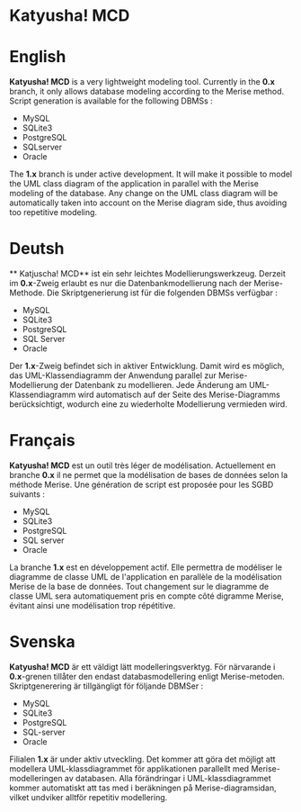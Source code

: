# Katyusha! MCD

English
=======

**Katyusha! MCD** is a very lightweight modeling tool.
Currently in the **0.x** branch, it only allows database modeling according to the Merise method.
Script generation is available for the following DBMSs :
  - MySQL
  - SQLite3
  - PostgreSQL
  - SQLserver
  - Oracle

The **1.x** branch is under active development. It will make it possible to model the UML class diagram of the application in parallel with the Merise modeling of the database.
Any change on the UML class diagram will be automatically taken into account on the Merise diagram side, thus avoiding too repetitive modeling.

Deutsh
======

** Katjuscha! MCD** ist ein sehr leichtes Modellierungswerkzeug.
Derzeit im **0.x**-Zweig erlaubt es nur die Datenbankmodellierung nach der Merise-Methode.
Die Skriptgenerierung ist für die folgenden DBMSs verfügbar :
   - MySQL
   - SQLite3
   - PostgreSQL
   - SQL Server
   - Oracle

Der **1.x**-Zweig befindet sich in aktiver Entwicklung. Damit wird es möglich, das UML-Klassendiagramm der Anwendung parallel zur Merise-Modellierung der Datenbank zu modellieren.
Jede Änderung am UML-Klassendiagramm wird automatisch auf der Seite des Merise-Diagramms berücksichtigt, wodurch eine zu wiederholte Modellierung vermieden wird.

Français
========

**Katyusha! MCD** est un outil très léger de modélisation.
Actuellement en branche **0.x** il ne permet que la modélisation de bases de données selon la méthode Merise.
Une génération de script est proposée pour les SGBD suivants :
 - MySQL
 - SQLite3
 - PostgreSQL
 - SQL server
 - Oracle

La branche **1.x** est en développement actif. Elle permettra de modéliser le diagramme de classe UML de l'application en parallèle de la modélisation Merise de la base de données.
Tout changement sur le diagramme de classe UML sera automatiquement pris en compte côté digramme Merise, évitant ainsi une modélisation trop répétitive.

Svenska
=======

**Katyusha! MCD** är ett väldigt lätt modelleringsverktyg.
För närvarande i **0.x**-grenen tillåter den endast databasmodellering enligt Merise-metoden.
Skriptgenerering är tillgängligt för följande DBMSer :
   - MySQL
   - SQLite3
   - PostgreSQL
   - SQL-server
   - Oracle

Filialen **1.x** är under aktiv utveckling. Det kommer att göra det möjligt att modellera UML-klassdiagrammet för applikationen parallellt med Merise-modelleringen av databasen.
Alla förändringar i UML-klassdiagrammet kommer automatiskt att tas med i beräkningen på Merise-diagramsidan, vilket undviker alltför repetitiv modellering.
